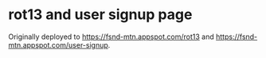rot13 and user signup page
==========================

Originally deployed to https://fsnd-mtn.appspot.com/rot13 and https://fsnd-mtn.appspot.com/user-signup.
